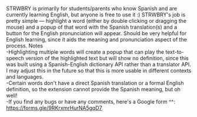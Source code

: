 STRWBRY is primarily for students/parents who know Spanish and are currently learning English, but anyone is free to use it :&#41; STRWBRY's job is pretty simple — highlight a word (either by double clicking or dragging the mouse) and a popup of that word with the Spanish translation(s) and a button for the English pronunciation will appear. Should be very helpful for English learning, since it aids the meaning and pronunciation aspect of the process.
Notes<br/>
-Highlighting multiple words will create a popup that can play the text-to-speech version of the highlighted text but will show no definition, since this was built using a Spanish-English dictionary API rather than a translator API. I may adjust this in the future so that this is more usable in different contexts and languages.<br/>
-Certain words don't have a direct Spanish translation or a formal English definition, so the extension cannot provide the Spanish meaning, but oh well!<br/>
-If you find any bugs or have any comments, here's a Google form ^^: https://forms.gle/9RKrxmrHurNA5gqD7
